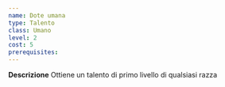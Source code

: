 ```yaml
---
name: Dote umana
type: Talento
class: Umano
level: 2
cost: 5
prerequisites: 
---
```


**Descrizione**
Ottiene un talento di primo livello di qualsiasi razza
